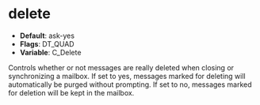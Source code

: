 # delete

- **Default**: ask-yes
- **Flags**: DT_QUAD
- **Variable**: C_Delete

Controls whether or not messages are really deleted when closing or
synchronizing a mailbox.  If set to yes, messages marked for
deleting will automatically be purged without prompting.  If set to
no, messages marked for deletion will be kept in the mailbox.
